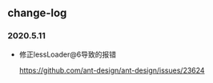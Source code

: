 ## change-log

### 2020.5.11

* 修正lessLoader@6导致的报错

  https://github.com/ant-design/ant-design/issues/23624